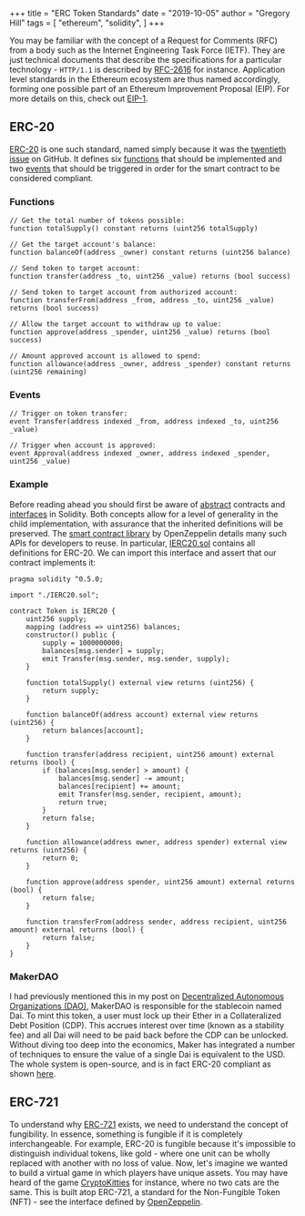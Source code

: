 +++
title = "ERC Token Standards"
date = "2019-10-05"
author = "Gregory Hill"
tags = [
    "ethereum",
    "solidity",
]
+++

You may be familiar with the concept of a Request for Comments (RFC) from a body such as the Internet Engineering 
Task Force (IETF). They are just technical documents that describe the specifications for a particular technology -
`HTTP/1.1` is described by [RFC-2616](https://www.ietf.org/rfc/rfc2616.txt) for instance. Application level standards
in the Ethereum ecosystem are thus named accordingly, forming one possible part of an Ethereum Improvement Proposal (EIP).
For more details on this, check out [EIP-1](https://github.com/ethereum/EIPs/blob/master/EIPS/eip-1.md).

## ERC-20

[ERC-20](https://eips.ethereum.org/EIPS/eip-20) is one such standard, named simply because it was the 
[twentieth issue](https://github.com/ethereum/eips/issues/20) on GitHub. It defines six 
[functions](https://solidity.readthedocs.io/en/v0.4.21/contracts.html#functions) that should be implemented
and two [events](https://solidity.readthedocs.io/en/v0.4.21/contracts.html#events) that should be triggered 
in order for the smart contract to be considered compliant.

### Functions

```solidity
// Get the total number of tokens possible:
function totalSupply() constant returns (uint256 totalSupply)

// Get the target account's balance:
function balanceOf(address _owner) constant returns (uint256 balance)

// Send token to target account:
function transfer(address _to, uint256 _value) returns (bool success)

// Send token to target account from authorized account:
function transferFrom(address _from, address _to, uint256 _value) returns (bool success)

// Allow the target account to withdraw up to value:
function approve(address _spender, uint256 _value) returns (bool success)

// Amount approved account is allowed to spend:
function allowance(address _owner, address _spender) constant returns (uint256 remaining)

```

### Events

```solidity
// Trigger on token transfer:
event Transfer(address indexed _from, address indexed _to, uint256 _value)

// Trigger when account is approved:
event Approval(address indexed _owner, address indexed _spender, uint256 _value)
```

### Example

Before reading ahead you should first be aware of 
[abstract](https://solidity.readthedocs.io/en/v0.5.3/contracts.html#abstract-contracts) contracts and 
[interfaces](https://solidity.readthedocs.io/en/v0.5.3/contracts.html#interfaces) in Solidity. 
Both concepts allow for a level of generality in the child implementation, with assurance that the
inherited definitions will be preserved. The [smart contract library](https://github.com/OpenZeppelin/openzeppelin-contracts) 
by OpenZeppelin details many such APIs for developers to reuse. In particular, 
[IERC20.sol](https://github.com/OpenZeppelin/openzeppelin-contracts/blob/master/contracts/token/ERC20/IERC20.sol)
contains all definitions for ERC-20. We can import this interface and assert that our contract implements it:

```solidity
pragma solidity ^0.5.0;

import "./IERC20.sol";

contract Token is IERC20 {
    uint256 supply;
    mapping (address => uint256) balances;
    constructor() public {  
        supply = 1000000000;  
        balances[msg.sender] = supply;  
        emit Transfer(msg.sender, msg.sender, supply);  
    }
    
    function totalSupply() external view returns (uint256) {
        return supply;
    }

    function balanceOf(address account) external view returns (uint256) {
        return balances[account];
    }

    function transfer(address recipient, uint256 amount) external returns (bool) {
        if (balances[msg.sender] > amount) {
            balances[msg.sender] -= amount;
            balances[recipient] += amount;
            emit Transfer(msg.sender, recipient, amount);
            return true;
        }
        return false;
    }

    function allowance(address owner, address spender) external view returns (uint256) {
        return 0;
    }

    function approve(address spender, uint256 amount) external returns (bool) {
        return false;
    }
    
    function transferFrom(address sender, address recipient, uint256 amount) external returns (bool) {
        return false;
    }
}
```

### MakerDAO

I had previously mentioned this in my post on [Decentralized Autonomous Organizations (DAO)](../dao/), 
MakerDAO is responsible for the stablecoin named Dai. To mint this token, a user must lock up their Ether
in a Collateralized Debt Position (CDP). This accrues interest over time (known as a stability fee) and all
Dai will need to be paid back before the CDP can be unlocked. Without diving too deep into the economics,
Maker has integrated a number of techniques to ensure the value of a single Dai is equivalent to the USD.
The whole system is open-source, and is in fact ERC-20 compliant as shown [here](https://github.com/makerdao/dss/blob/master/src/dai.sol).


## ERC-721

To understand why [ERC-721](https://github.com/ethereum/EIPs/issues/721) exists, we need to understand the concept of
fungibility. In essence, something is fungible if it is completely interchangeable. For example, ERC-20 is fungible
because it's impossible to distinguish individual tokens, like gold - where one unit can be wholly replaced with another
with no loss of value. Now, let's imagine we wanted to build a virtual game in which players have unique assets.
You may have heard of the game [CryptoKitties](https://www.cryptokitties.co/) for instance, where no two cats are the same.
This is built atop ERC-721, a standard for the Non-Fungible Token (NFT) - see the interface defined by
[OpenZeppelin](https://github.com/OpenZeppelin/openzeppelin-contracts/blob/master/contracts/token/ERC721/IERC721.sol).
